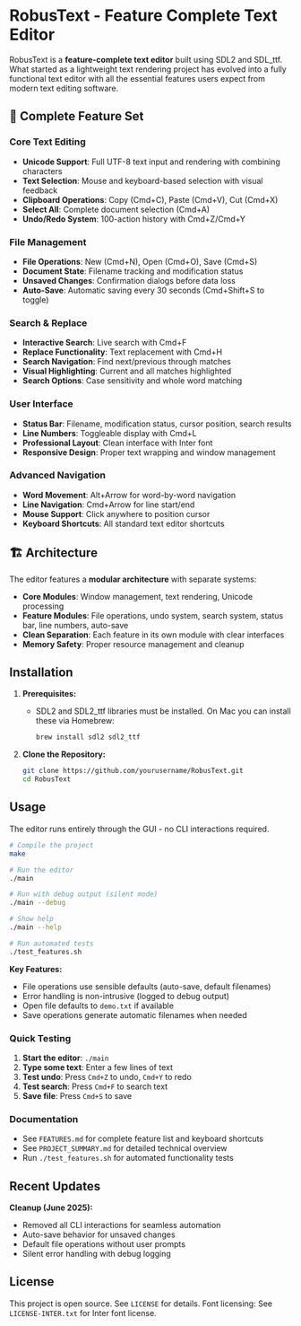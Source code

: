 # RobusText - Feature Complete Text Editor

RobusText is a **feature-complete text editor** built using SDL2 and SDL_ttf. What started as a lightweight text rendering project has evolved into a fully functional text editor with all the essential features users expect from modern text editing software.

## 🎯 Complete Feature Set

### Core Text Editing
- **Unicode Support**: Full UTF-8 text input and rendering with combining characters
- **Text Selection**: Mouse and keyboard-based selection with visual feedback
- **Clipboard Operations**: Copy (Cmd+C), Paste (Cmd+V), Cut (Cmd+X)
- **Select All**: Complete document selection (Cmd+A)
- **Undo/Redo System**: 100-action history with Cmd+Z/Cmd+Y

### File Management
- **File Operations**: New (Cmd+N), Open (Cmd+O), Save (Cmd+S)
- **Document State**: Filename tracking and modification status
- **Unsaved Changes**: Confirmation dialogs before data loss
- **Auto-Save**: Automatic saving every 30 seconds (Cmd+Shift+S to toggle)

### Search & Replace
- **Interactive Search**: Live search with Cmd+F
- **Replace Functionality**: Text replacement with Cmd+H
- **Search Navigation**: Find next/previous through matches
- **Visual Highlighting**: Current and all matches highlighted
- **Search Options**: Case sensitivity and whole word matching

### User Interface
- **Status Bar**: Filename, modification status, cursor position, search results
- **Line Numbers**: Toggleable display with Cmd+L
- **Professional Layout**: Clean interface with Inter font
- **Responsive Design**: Proper text wrapping and window management

### Advanced Navigation
- **Word Movement**: Alt+Arrow for word-by-word navigation
- **Line Navigation**: Cmd+Arrow for line start/end
- **Mouse Support**: Click anywhere to position cursor
- **Keyboard Shortcuts**: All standard text editor shortcuts

## 🏗️ Architecture

The editor features a **modular architecture** with separate systems:

- **Core Modules**: Window management, text rendering, Unicode processing
- **Feature Modules**: File operations, undo system, search system, status bar, line numbers, auto-save
- **Clean Separation**: Each feature in its own module with clear interfaces
- **Memory Safety**: Proper resource management and cleanup

## Installation

1. **Prerequisites:**
   - SDL2 and SDL2_ttf libraries must be installed. On Mac you can install these via Homebrew:
     ```sh
     brew install sdl2 sdl2_ttf
     ```
     
2. **Clone the Repository:**
   ```sh
   git clone https://github.com/yourusername/RobusText.git
   cd RobusText
   ```

## Usage

The editor runs entirely through the GUI - no CLI interactions required.

```sh
# Compile the project
make

# Run the editor
./main

# Run with debug output (silent mode)
./main --debug

# Show help
./main --help

# Run automated tests
./test_features.sh
```

**Key Features:**
- File operations use sensible defaults (auto-save, default filenames)
- Error handling is non-intrusive (logged to debug output)
- Open file defaults to `demo.txt` if available
- Save operations generate automatic filenames when needed

### Quick Testing
1. **Start the editor**: `./main`
2. **Type some text**: Enter a few lines of text
3. **Test undo**: Press `Cmd+Z` to undo, `Cmd+Y` to redo
4. **Test search**: Press `Cmd+F` to search text
5. **Save file**: Press `Cmd+S` to save

### Documentation
- See `FEATURES.md` for complete feature list and keyboard shortcuts
- See `PROJECT_SUMMARY.md` for detailed technical overview
- Run `./test_features.sh` for automated functionality tests

## Recent Updates

**Cleanup (June 2025):**
- Removed all CLI interactions for seamless automation
- Auto-save behavior for unsaved changes
- Default file operations without user prompts
- Silent error handling with debug logging

## License

This project is open source. See `LICENSE` for details.
Font licensing: See `LICENSE-INTER.txt` for Inter font license.
